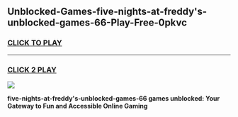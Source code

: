 
## Unblocked-Games-five-nights-at-freddy's-unblocked-games-66-Play-Free-0pkvc
<h3>
<a href="https://premium76.site?title=five-nights-at-freddy's-unblocked-games-66&ref=22A">CLICK TO PLAY</a></h3>
<hr>

<h3>
<a href="https://premium76.site?title=five-nights-at-freddy's-unblocked-games-66&ref=22A">CLICK 2 PLAY</a>
  
</h3>

<a href="https://premium76.site?title=five-nights-at-freddy's-unblocked-games-66&ref=22A"><img src="https://clearcache.store/games.png"></a>


**five-nights-at-freddy's-unblocked-games-66 games unblocked: Your Gateway to Fun and Accessible Online Gaming**
